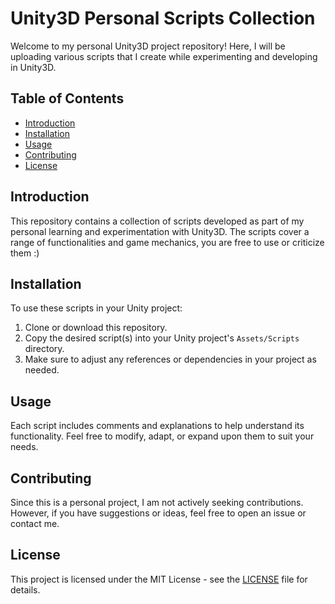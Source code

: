 # Unity3D Personal Scripts Collection

Welcome to my personal Unity3D project repository! Here, I will be uploading various scripts that I create while experimenting and developing in Unity3D.

## Table of Contents

- [Introduction](#introduction)
- [Installation](#installation)
- [Usage](#usage)
- [Contributing](#contributing)
- [License](#license)

## Introduction

This repository contains a collection of scripts developed as part of my personal learning and experimentation with Unity3D. The scripts cover a range of functionalities and game mechanics, 
you are free to use or criticize them :)

## Installation

To use these scripts in your Unity project:

1. Clone or download this repository.
2. Copy the desired script(s) into your Unity project's `Assets/Scripts` directory.
3. Make sure to adjust any references or dependencies in your project as needed.

## Usage

Each script includes comments and explanations to help understand its functionality. Feel free to modify, adapt, or expand upon them to suit your needs.

## Contributing

Since this is a personal project, I am not actively seeking contributions. However, if you have suggestions or ideas, feel free to open an issue or contact me.

## License

This project is licensed under the MIT License - see the [LICENSE](https://choosealicense.com/licenses/mit/) file for details.

